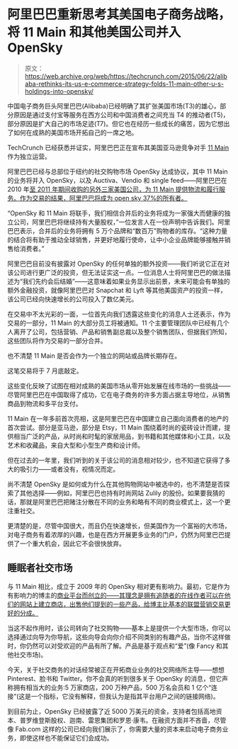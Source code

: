 # 阿里巴巴重新思考其美国电子商务战略，将 11 Main 和其他美国公司并入 OpenSky 

> 原文：<https://web.archive.org/web/https://techcrunch.com/2015/06/22/alibaba-rethinks-its-us-e-commerce-strategy-folds-11-main-other-u-s-holdings-into-opensky/>

中国电子商务巨头阿里巴巴(Alibaba)已经明确了其扩张美国市场(T3)的雄心，部分原因是通过支付宝等服务在西方公司和中国消费者之间充当 T4 的推动者(T5)，部分原因是扩大自己的市场足迹(T7)。但它也在经历一些成长的痛苦，因为它想出了如何在成熟的美国市场开拓自己的一席之地。

TechCrunch 已经获悉并证实，阿里巴巴正在宣布其美国亚马逊竞争对手 [11 Main](https://web.archive.org/web/20230404231315/http://www.11main.com/) 作为独立运营。

阿里巴巴已经与总部位于纽约的社交购物市场 OpenSky 达成协议，其中 11 Main 的业务将并入 OpenSky，以及 Auctiva、Vendio 和 single feed——阿里巴巴在 2010 年[至 2011 年](https://web.archive.org/web/20230404231315/https://techcrunch.com/2010/08/24/alibaba-buys-ebay-auction-software-auctiva/)[期间收购的另外三家美国公司，为 11 Main 提供物流和履行服务。作为交易的结果，阿里巴巴将成为 open sky 37%的所有者。](https://web.archive.org/web/20230404231315/https://techcrunch.com/2011/06/28/alibabas-vendio-buys-singlefeed-to-help-merchants-list-products-on-comparison-shopping-sites/)

“OpenSky 和 11 Main 将联手，我们相信合并后的业务将成为一家强大而健康的独立公司，阿里巴巴将继续持有大量股权，”一位发言人在一份声明中告诉我们。阿里巴巴表示，合并后的业务将拥有 5 万个品牌和“数百万”购物者的库存。“这种力量的结合将有助于推动全球销售，并更好地履行使命，让中小企业品牌能够接触并销售给消费者。”

阿里巴巴目前没有披露对 OpenSky 的任何单独的额外投资——我们听说它正在对该公司进行更广泛的投资，但无法证实这一点。一位消息人士将阿里巴巴的做法描述为“我们先约会后结婚”——这意味着如果业务显示出前景，未来可能会有单独的额外金融投资，就像阿里巴巴对 Snapchat 和 Lyft 等其他美国资产的投资一样，该公司已经向快速增长的公司投入了数亿美元。

在交易中不太光彩的一面，一位首先向我们透露这些变化的消息人士还表示，作为交易的一部分，11 Main 的大部分员工将被通知。11 个主要管理团队中已经有几个人离开了公司，包括营销、产品和销售副总裁以及整个销售团队，但据我们所知，这些团队将作为交易的一部分合并。

也不清楚 11 Main 是否会作为一个独立的网站或品牌长期存在。

这笔交易将于 7 月底敲定。

这些变化反映了试图在相对成熟的美国市场从零开始发展在线市场的一些挑战——尽管阿里巴巴在中国取得了成功，它在电子商务的许多方面占据主导地位，从销售商品到物流和多平台支付。

11 Main 在一年多前首次亮相，这是阿里巴巴在中国建立自己面向消费者的地产的首次尝试。部分是亚马逊，部分是 Etsy，11 Main 围绕着时尚的瓷砖设计而建，提供相当广泛的产品，从时尚和时髦的家居用品，到书籍和其他媒体和小工具，以及艺术和收藏品，来自大型和小型生产商和设计师。

但在过去的一年里，我们听到的关于该公司的消息相对较少，也不知道它获得了多大的吸引力——或者没有，视情况而定。

尚不清楚 OpenSky 是如何或为什么在其他购物网站中被选中的，也不清楚是否探索了其他选择——例如，阿里巴巴也持有时尚网站 Zulily 的股份。如果要我猜的话，那就是阿里巴巴把赌注分散在不同的业务和略有不同的商业模式上，这一个更注重社交。

更清楚的是，尽管中国很大，而且仍在快速增长，但美国作为一个富裕的大市场，对电子商务有着浓厚的兴趣，也是在西方开展更多业务的门户，仍然为阿里巴巴提供了一个重大机会，因此它不会很快放弃。

## 睡眠者社交市场

与 11 Main 相比，成立于 2009 年的 OpenSky 相对更有影响力。最初，它是作为有影响力的博主的[商业平台而创立的——其理念是拥有追随者的在线作者可以在他们的网站上建立商店，出售他们提到的一些产品，给博主比基本的联盟营销交易更好的分成。](https://web.archive.org/web/20230404231315/https://techcrunch.com/2010/04/06/opensky-bloggers-sellers/)

当这不起作用时，该公司转向了社交购物——基本上是提供一个大型市场，你可以选择通过向导为你导航，这些向导会向你介绍不同类别的有趣产品，当你不这样做时，你仍然可以对受欢迎的产品有所了解。产品是基于观点和“爱”(像 Fancy 和其他社交市场)。

今天，关于社交商务的对话经常被正在开拓商业业务的社交网络所主导——想想 Pinterest、脸书和 Twitter。你不会真的听到很多关于 OpenSky 的消息，但它声称拥有相当大的业务:5 万家商店，200 万种产品，500 万名会员和 1 亿个“连接”(这是一个指标，它没有解释，但我认为是指其平台用户之间的链接网络)。

到目前为止，OpenSky 已经披露了近 5000 万美元的资金，支持者包括高地资本、普罗维登斯股权、迦南、雷恩集团和罗恩·康韦。在融资方面并不吝啬，尽管像 Fab.com 这样的公司已经向我们展示了，你需要大量的资本来启动电子商务业务，即使这样也不能保证它们会成功。
